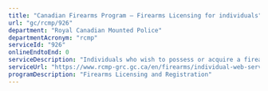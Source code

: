 ```yaml
---
title: "Canadian Firearms Program – Firearms Licensing for individuals"
url: "gc/rcmp/926"
department: "Royal Canadian Mounted Police"
departmentAcronym: "rcmp"
serviceId: "926"
onlineEndtoEnd: 0
serviceDescription: "Individuals who wish to possess or acquire a firearm must have a Firearm Licence (as mandated by the Firearms Act). A Firearms Licence is subject to renewal every 5 years. A Chief Firearms Officer (there are 10 of them nationwide) maintains legal responsibility for the approval or refusal of Firearms Licences. All Firearms Licences are held within the Canadian Firearms Information System (CFIS)."
serviceUrl: "https://www.rcmp-grc.gc.ca/en/firearms/individual-web-services"
programDescription: "Firearms Licensing and Registration"
---
```

